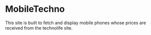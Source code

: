 # MobileTechno
 This site is built to fetch and display mobile phones whose prices are received from the technolife site.

